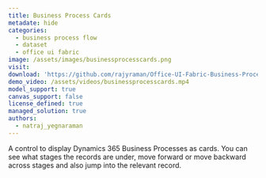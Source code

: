 ```yaml
---
title: Business Process Cards
metadate: hide
categories:
  - business process flow
  - dataset
  - office ui fabric
image: /assets/images/businessprocesscards.png
visit: 
download: 'https://github.com/rajyraman/Office-UI-Fabric-Business-Process'
demo_video: /assets/videos/businessprocesscards.mp4
model_support: true
canvas_support: false
license_defined: true
managed_solution: true
authors:
  - natraj_yegnaraman
---
```


A control to display Dynamics 365 Business Processes as cards. You can see what stages the records are under, move forward or move backward across stages and also jump into the relevant record.

